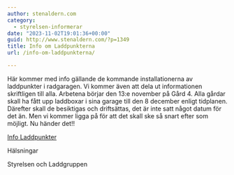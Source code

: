 ```yaml
---
author: stenaldern.com
category:
  - styrelsen-informerar
date: "2023-11-02T19:01:36+00:00"
guid: http://www.stenaldern.com/?p=1349
title: Info om Laddpunkterna
url: /info-om-laddpunkterna/

---
```

Här kommer med info gällande de kommande installationerna av laddpunkter i radgaragen. Vi kommer även att dela ut informationen skriftligen till alla. Arbetena börjar den 13:e november på Gård 4. Alla gårdar skall ha fått upp laddboxar i sina garage till den 8 december enligt tidplanen. Därefter skall de besiktigas och driftsättas, det är inte satt något datum för det än. Men vi kommer ligga på för att det skall ske så snart efter som möjligt. Nu händer det!!

[Info Laddpunkter](/wp-content/uploads/2023/11/Info-1-Laddpunkter-v2.pdf)

Hälsningar

Styrelsen och Laddgruppen
